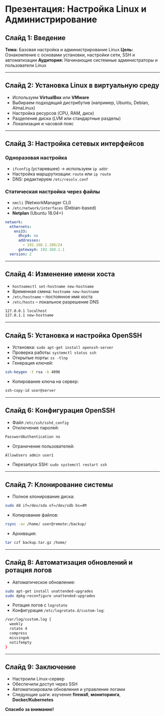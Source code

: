 # Презентация: Настройка Linux и Администрирование

## Слайд 1: Введение
**Тема:** Базовая настройка и администрирование Linux
**Цель:** Ознакомление с основами установки, настройки сети, SSH и автоматизации
**Аудитория:** Начинающие системные администраторы и пользователи Linux

---

## Слайд 2: Установка Linux в виртуальную среду
- Используем **VirtualBox** или **VMware**
- Выбираем подходящий дистрибутив (например, Ubuntu, Debian, AlmaLinux)
- Настройка ресурсов (CPU, RAM, диск)
- Разделение диска (LVM или стандартные разделы)
- Локализация и часовой пояс

---

## Слайд 3: Настройка сетевых интерфейсов
### Одноразовая настройка
- `ifconfig` (устаревшее) → используем `ip addr`
- Настройка маршрутизации: `route` или `ip route`
- DNS: редактируем `/etc/resolv.conf`

### Статическая настройка через файлы
- `nmcli` (NetworkManager CLI)
- `/etc/network/interfaces` (Debian-based)
- **Netplan** (Ubuntu 18.04+)
```yaml
network:
  ethernets:
    ens33:
      dhcp4: no
      addresses:
        - 192.168.1.100/24
      gateway4: 192.168.1.1
  version: 2
```

---

## Слайд 4: Изменение имени хоста
- `hostnamectl set-hostname new-hostname`
- Временная смена: `hostname new-hostname`
- `/etc/hostname` – постоянное имя хоста
- `/etc/hosts` – локальное разрешение DNS
```bash
127.0.0.1 localhost
127.0.1.1 new-hostname
```

---

## Слайд 5: Установка и настройка OpenSSH
- Установка: `sudo apt-get install openssh-server`
- Проверка работы: `systemctl status ssh`
- Открытые порты: `ss -tlnp`
- Генерация ключей:
```bash
ssh-keygen -t rsa -b 4096
```
- Копирование ключа на сервер:
```bash
ssh-copy-id user@server
```

---

## Слайд 6: Конфигурация OpenSSH
- Файл `/etc/ssh/sshd_config`
- Отключение паролей:
```bash
PasswordAuthentication no
```
- Ограничение пользователей:
```bash
AllowUsers admin user1
```
- Перезапуск SSH: `sudo systemctl restart ssh`

---

## Слайд 7: Клонирование системы
- Полное клонирование диска:
```bash
sudo dd if=/dev/sda of=/dev/sdb bs=4M
```
- Копирование файлов:
```bash
rsync -av /home/ user@remote:/backup/
```
- Архивация:
```bash
tar czf backup.tar.gz /home/
```

---

## Слайд 8: Автоматизация обновлений и ротация логов
- Автоматическое обновление:
```bash
sudo apt-get install unattended-upgrades
sudo dpkg-reconfigure unattended-upgrades
```
- Ротация логов с `logrotate`
- Конфигурация `/etc/logrotate.d/custom-log`:
```bash
/var/log/custom.log {
  weekly
  rotate 4
  compress
  missingok
  notifempty
}
```

---

## Слайд 9: Заключение
- Настроили Linux-сервер
- Обеспечили доступ через SSH
- Автоматизировали обновления и управление логами
- Следующие шаги: изучение **firewall**, **мониторинга**, **Docker/Kubernetes**

**Спасибо за внимание!**



